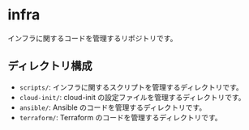 # infra

インフラに関するコードを管理するリポジトリです。

## ディレクトリ構成

- `scripts/`: インフラに関するスクリプトを管理するディレクトリです。
- `cloud-init/`: cloud-init の設定ファイルを管理するディレクトリです。
- `ansible/`: Ansible のコードを管理するディレクトリです。
- `terraform/`: Terraform のコードを管理するディレクトリです。

